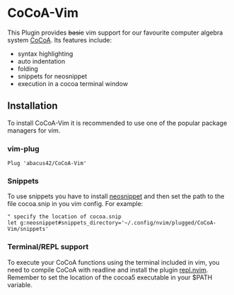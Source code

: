 # CoCoA-Vim

This Plugin provides <s>basic</s> vim support for our favourite computer algebra system [CoCoA](http://cocoa.dima.unige.it/).
Its features include:
  * syntax highlighting
  * auto indentation
  * folding
  * snippets for neosnippet
  * execution in a cocoa terminal window

## Installation

To install CoCoA-Vim it is recommended to use one of the popular package managers for vim.

### vim-plug

```vim
Plug 'abacus42/CoCoA-Vim'
```

### Snippets
To use snippets you have to install [neosnippet](https://github.com/Shougo/neosnippet.vim) and then set the path to the
file cocoa.snip in you vim config. For example:

```vim
" specify the location of cocoa.snip
let g:neosnippet#snippets_directory='~/.config/nvim/plugged/CoCoA-Vim/snippets'
```

### Terminal/REPL support

To execute your CoCoA functions using the terminal included in vim, you need to compile CoCoA with readline and install
the plugin [repl.nvim](https://gitlab.com/HiPhish/repl.nvim). Remember to set the location of the cocoa5 executable in
your \$PATH variable.
